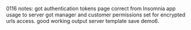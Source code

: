 0116 notes:
got authentication tokens page correct from Insomnia app usage to server
got manager and customer permissions set for encrypted urls access.
good working output server template save demo6. 
